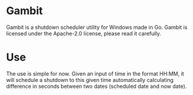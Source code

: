 # Gambit
Gambit is a shutdown scheduler utility for Windows made in Go. Gambit is licensed under the Apache-2.0 license, please read it carefully.

# Use

The use is simple for now. Given an input of time in the format HH:MM, it will schedule a shutdown to this given time automatically calculating difference in seconds between two dates (scheduled date and now date).
